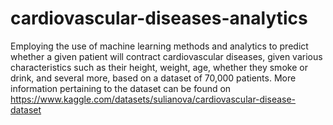 # cardiovascular-diseases-analytics

Employing the use of machine learning methods and analytics to predict whether a given patient will contract cardiovascular diseases, given various characteristics such as their height, weight, age, whether they smoke or drink, and several more, based on a dataset of 70,000 patients.
More information pertaining to the dataset can be found on https://www.kaggle.com/datasets/sulianova/cardiovascular-disease-dataset
